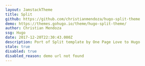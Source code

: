 ```yaml
---
layout: JamstackTheme
title: Split
github: https://github.com/christianmendoza/hugo-split-theme
demo: https://themes.gohugo.io/theme/hugo-split-theme/
author: Christian Mendoza
ssg: Hugo
date: 2017-12-20T22:30:43.000Z
description: Port of Split template by One Page Love to Hugo
stale: true
disabled: true
disabled_reason: demo url not found
---
```

